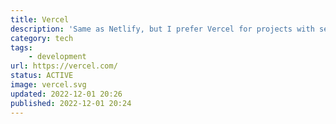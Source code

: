 ```yaml
---
title: Vercel
description: 'Same as Netlify, but I prefer Vercel for projects with serverless functions.'
category: tech
tags:
    - development
url: https://vercel.com/
status: ACTIVE
image: vercel.svg
updated: 2022-12-01 20:26
published: 2022-12-01 20:24
---
```

